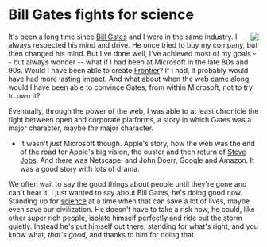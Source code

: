 # Bill Gates fights for science
<img src="http://scripting.com/images/2020/04/26/billGatesHead.png" border="0" align="right">It's been a long time since <a href="https://www.google.com/search?q=site%3Ascripting.com+%22bill+gates%22">Bill Gates</a> and I were in the same industry. I always respected his mind and drive. He once tried to buy my company, but then changed his mind. But I've done well, I've achieved most of my goals -- but always wonder -- what if I had been at Microsoft in the late 80s and 90s. Would I have been able to create <a href="http://frontier.userland.com/">Frontier</a>? If I had, it probably would have had more lasting impact. And what about when the web came along, would I have been able to convince Gates, from within Microsoft, not to try to own it?    

Eventually, through the power of the web, I was able to at least chronicle the fight between open and corporate platforms, a story in which Gates was a major character, maybe <i>the</i> major character. 
* It wasn't <i>just</i> Microsoft though. Apple's story, how the web was the end of the road for Apple's big vision, the ouster and then return of <a href="http://scripting.com/images/2020/05/03/gatesJobs.png">Steve Jobs</a>. And there was Netscape, and John Doerr, Google and Amazon. It was a good story with lots of drama. 

We often wait to say the good things about people until they're gone and can't hear it. I just wanted to say about Bill Gates, he's doing good now. Standing up for <a href="https://www.washingtonpost.com/technology/2020/05/02/bill-gates-coronavirus-science/">science</a> at a time when that can save a lot of lives, maybe even save our civilization. He doesn't have to take a risk now, he could, like other super rich people, isolate himself perfectly and ride out the storm quietly. Instead he's put himself out there, standing for what's right, and you know what, <i>that's good, </i>and thanks to him for doing that. 


